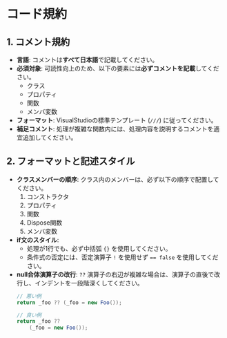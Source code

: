 # コード規約

## 1. コメント規約

- **言語**: コメントは**すべて日本語**で記載してください。
- **必須対象**: 可読性向上のため、以下の要素には**必ずコメントを記載**してください。
    - クラス
    - プロパティ
    - 関数
    - メンバ変数
- **フォーマット**: VisualStudioの標準テンプレート (`///`) に従ってください。
- **補足コメント**: 処理が複雑な関数内には、処理内容を説明するコメントを適宜追加してください。

## 2. フォーマットと記述スタイル

- **クラスメンバーの順序**: クラス内のメンバーは、必ず以下の順序で配置してください。
  1.  コンストラクタ
  2.  プロパティ
  3.  関数
  4.  Dispose関数
  5.  メンバ変数
- **if文のスタイル**:
    - 処理が1行でも、必ず中括弧 `{}` を使用してください。
    - 条件式の否定には、否定演算子 `!` を使用せず `== false` を使用してください。
- **null合体演算子の改行**: `??` 演算子の右辺が複雑な場合は、演算子の直後で改行し、インデントを一段階深くしてください。
  ```csharp
  // 悪い例
  return _foo ?? (_foo = new Foo());

  // 良い例
  return _foo ??
      (_foo = new Foo());
  ```
